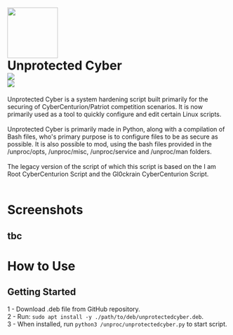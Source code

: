 # <img src="https://github.com/user-attachments/assets/ec5d3a19-0001-470e-8397-e40149cf59e6" width="115"/> <br> Unprotected Cyber<br><img src="https://img.shields.io/github/v/release/hopeaxolotl/unprotected-cyber?style=for-the-badge"> <br> <img src="https://img.shields.io/badge/DISTRIBUTION-UBUNTU%2020/22,%20DEBIAN%2036-green?style=for-the-badge"><br>
Unprotected Cyber is a system hardening script built primarily for the securing of CyberCenturion/Patriot competition scenarios. It is now primarily used as a tool to quickly configure and edit certain Linux scripts. 
<br>
<br>
Unprotected Cyber is primarily made in Python, along with a compilation of Bash files, who's primary purpose is to configure files to be as secure as possible. It is also possible to mod, using the bash files provided in the /unproc/opts, /unproc/misc, /unproc/service and /unproc/man folders. 
<br>
<br>
The legacy version of the script of which this script is based on the I am Root CyberCenturion Script and the Gl0ckrain CyberCenturion Script.
<br>
<br>
# Screenshots
## tbc
# How to Use
## Getting Started
1 - Download .deb file from GitHub repository. <br>2 - Run: `sudo apt install -y ./path/to/deb/unprotectedcyber.deb`.<br>3 - When installed, run `python3 /unproc/unprotectedcyber.py` to start script.
